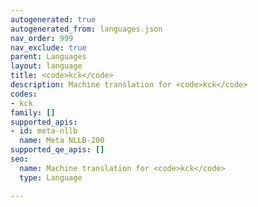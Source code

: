 ```yaml
---
autogenerated: true
autogenerated_from: languages.json
nav_order: 999
nav_exclude: true
parent: Languages
layout: language
title: <code>kck</code>
description: Machine translation for <code>kck</code>
codes:
- kck
family: []
supported_apis:
- id: meta-nllb
  name: Meta NLLB-200
supported_qe_apis: []
seo:
  name: Machine translation for <code>kck</code>
  type: Language

---
```


